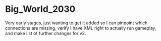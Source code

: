 # Big_World_2030
Very early stages, just wanting to get it added so I can pinpoint which connections are missing, verify I have XML right to actually run gameplay, and make list of further changes for v2.
